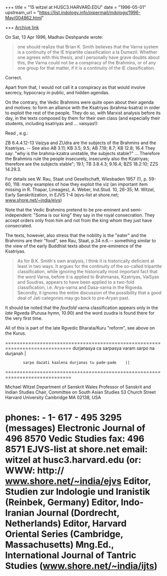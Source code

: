 +++
title = "15 witzel at HUSC3.HARVARD.EDU"
date = "1996-05-01"
upstream_url = "https://list.indology.info/pipermail/indology/1996-May/004862.html"

+++
[Archive link](https://list.indology.info/pipermail/indology/1996-May/004862.html)



On Sat, 13 Apr 1996, Madhav Deshpande wrote:

> one should realize that
> Brian K.  Smith believes that the Varna system is a continuity of the IE
> tripartite classification a la Dumezil.  Whether one agrees with this
> thesis, and I personally have grave doubts about this, the Varna could not
> be a conspiracy of the Brahmins, or of any one group for that matter, if
> it is a continuity of the IE classification.

Correct.

Apart from that, I would not call it a conspiracy as that would involve 
secrecy, hypocracy in public, and hidden agendas. 

On the contrary, the Vedic Brahmins were quite open about their agenda and
motives: to form an alliance with the Ksatriyas (brahma-ksatra) in order
to exploit the rest of the people. They do so, with Marxist analysis
before its day, in the texts composed by them for their own class (and
especially their students, including ksatriyas and ... vaisyas!): 

Read , e.g.:

ZB 6.4.4.12-13 Vaizya and ZUdra are the subjects of the Brahmins and the
Ksatriyas. -- See also AB 3.11; KB 3.5; 9.5; AB 7.19; 8.7; KB 12.8; 16.4
They say: "why is the brahma-kzatra unstable, the subjects stable?" ...
Therefore the Brahmins rule the people insecurely, insecurely also the
Kzatriyas; therefore are the subjects stable"; 19.1; TB 3.8.4.3; 9.16.4;
BZS 18.2:10; ZZS 14.29.3. 

For details see W. Rau, Staat und Gesellschaft, Wiesbaden 1957 (!), p. 
59-60, 118: many examples of how they exploit the viz (an important item
missing in R. Thapar, Lineages), A.  Weber, Ind.Stud. 10, 26-35; M.
Witzel, Early Sanskritization, in EJVS 1-4 (ejvs-list at shore.net;
www.shore.net/~india/ejvs)

Note that the Vedic Brahmins pretend to be pre-eminent and semi-independent: 
"Soma is our king" they say in the royal consecration. They accept orders 
only from him and not from the king whom they just have consecrated.

The texts, however, also stress that the nobility is the "eater" and the
Brahmins are their "food", see Rau, Staat, p.34 n.6.-- something similar
to the view of the early Buddhist texts about the pre-eminence of the
Ksatriyas. 

>  As for B.K. Smith's own 
> analysis, I think it is historically deficient at least in two ways.  It
> argues for the continuity of the so-called tripartite classification, 
> while ignoring the historically most important fact that the word Varna, 
> before it is applied to Brahmanas, Kzatriyas, VaiSyas and Suudras, appears
> to have been applied to a two-fold classification, i.e. Arya-varna and 
> Dasa-varna in the Rigveda. Secondly, it ignores the entire discussion of 
> the possibility that a good deal of Jati categories may go back to 
> pre-Aryan past.  

It should be noted that the *fourfold* varna classification appears only in
the *late* Rgveda (Purusa hymn, 10.90) and the word zuudra is found there
for the very first time. 

All of this is part of the late Rgvedic Bharata/Kuru "reform", see above 
on the Kurus.


=============================================================================
            durjanasya ca sarpasya varam sarpo na durjanah |

            sarpo dazati kaalena durjanas tu pade-pade    ||
=============================================================================

Michael Witzel                               Department of Sanskrit
Wales Professor of Sanskrit                  and Indian Studies
Chair, Committee on South Asian Studies      53 Church Street
Harvard University                           Cambridge MA 02138, USA

phones: - 1- 617 - 495 3295 (messages)       Electronic Journal of
                   496 8570                  Vedic Studies
fax:               496 8571                  EJVS-list at shore.net
email:  witzel at husc3.harvard.edu             (or: WWW: http://
                                             www.shore.net/~india/ejvs 
Editor, Studien zur Indologie und Iranistik (Reinbek, Germany)
Editor, Indo-Iranian Journal  (Dordrecht, Netherlands)
Editor, Harvard Oriental Series  (Cambridge, Massachusetts)
Mng.Ed., International Journal of Tantric Studies 
(www.shore.net/~india/ijts) 
=============================================================================








